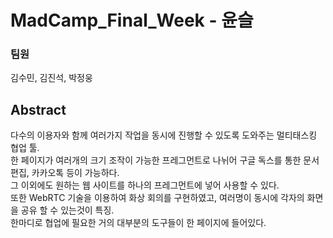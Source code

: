 # MadCamp_Final_Week - 윤슬
### 팀원
김수민, 김진석, 박정웅
## Abstract

다수의 이용자와 함께 여러가지 작업을 동시에 진행할 수 있도록 도와주는 멀티태스킹 협업 툴.  
한 페이지가 여러개의 크기 조작이 가능한 프레그먼트로 나뉘어 구글 독스를 통한 문서 편집, 카카오톡 등이 가능하다.  
그 이외에도 원하는 웹 사이트를 하나의 프레그먼트에 넣어 사용할 수 있다.  
또한 WebRTC 기술을 이용하여 화상 회의를 구현하였고, 여러명이 동시에 각자의 화면을 공유 할 수 있는것이 특징.  
한마디로 협업에 필요한 거의 대부분의 도구들이 한 페이지에 들어있다.  
